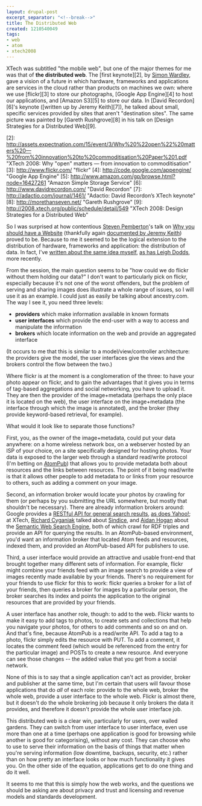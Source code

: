 ```yaml
---
layout: drupal-post
excerpt_separator: "<!--break-->"
title: The Distributed Web
created: 1210540049
tags:
- web
- atom
- xtech2008
---
```

XTech was subtitled "the mobile web", but one of the major themes for me was that of **the distributed web**. The [first keynote][2], by [Simon Wardley][1], gave a vision of a future in which hardware, frameworks and applications are services in the cloud rather than products on machines we own: where we use [flickr][3] to store our photographs, [Google App Engine][4] to host our applications, and [Amazon S3][5] to store our data. In [David Recordon][6]'s keynote ([written up by Jeremy Keith][7]), he talked about small, specific services provided by sites that aren't "destination sites". The same picture was painted by [Gareth Rushgrove][8] in his talk on [Design Strategies for a Distributed Web][9].

[1]: http://www.gardeviance.org/about-me "Simon Wardley"
[2]: http://assets.expectnation.com/15/event/3/Why%20%22open%22%20matters%20—%20from%20innovation%20to%20commoditisation%20Paper%201.pdf "XTech 2008: Why "open" matters — from innovation to commoditisation"
[3]: http://www.flickr.com/ "flickr"
[4]: http://code.google.com/appengine/ "Google App Engine"
[5]: http://www.amazon.com/gp/browse.html?node=16427261 "Amazon Simple Storage Service"
[6]: http://www.davidrecordon.com/ "David Recordon"
[7]: http://adactio.com/journal/1461/ "Adactio: David Recordon’s XTech keynote"
[8]: http://morethanseven.net/ "Gareth Rushgrove"
[9]: http://2008.xtech.org/public/schedule/detail/549 "XTech 2008: Design Strategies for a Distributed Web"

<!--break-->

So I was surprised at how contentious [Steven Pemberton][10]'s talk on [Why you should have a Website][11] (thankfully again [documented by Jeremy Keith][12]) proved to be. Because to me it seemed to be the logical extension to the distribution of hardware, frameworks and application: the distribution of data. In fact, I've [written about the same idea myself][13], [as has Leigh Dodds][14], more recently.

[10]: http://www.cwi.nl/~steven/ "Steven Pemberton"
[11]: http://2008.xtech.org/public/schedule/detail/545 "XTech 2008: Why you should have a Website"
[12]: http://adactio.com/journal/1468/ "Adactio: Why you should have a Website"
[13]: http://www.jenitennison.com/blog/node/60 "Jeni's Musings: A sketch: personal APP servers and feed-based web apps"
[14]: http://www.ldodds.com/blog/archives/000330.html "Lost Boy: Google AppEngine for Personal Web Presence?"

From the session, the main question seems to be "how could we do flickr without them holding our data?" I don't want to particularly pick on flickr, especially because it's not one of the worst offenders, but the problem of serving and sharing images does illustrate a whole range of issues, so I will use it as an example. I could just as easily be talking about ancestry.com. The way I see it, you need three levels:

  * **providers** which make information available in known formats
  * **user interfaces** which provide the end-user with a way to access and manipulate the information
  * **brokers** which locate information on the web and provide an aggregated interface

(It occurs to me that this is similar to a model/view/controller architecture: the providers give the model, the user interfaces give the views and the brokers control the flow between the two.)

Where flickr is at the moment is a conglomeration of the three: to have your photo appear on flickr, and to gain the advantages that it gives you in terms of tag-based aggregations and social networking, you have to upload it. They are then the provider of the image+metadata (perhaps the only place it is located on the web), the user interface on the image+metadata (the interface through which the image is annotated), and the broker (they provide keyword-based retrieval, for example).

What would it look like to separate those functions?

First, you, as the owner of the image+metadata, could put your data anywhere: on a home wireless network box, on a webserver hosted by an ISP of your choice, on a site specifically designed for hosting photos. Your data is exposed to the larger web through a standard read/write protocol (I'm betting on [AtomPub][21]) that allows you to provide metadata both about resources and the links between resources. The point of it being read/write is that it allows other people to add metadata to or links from your resource to others, such as adding a comment on your image.

[21]: http://tools.ietf.org/html/rfc5023 "RFC 5023: The Atom Publishing Protocol"

Second, an information broker would locate your photos by crawling for them (or perhaps by you submitting the URL somewhere, but mostly that shouldn't be necessary). There are already information brokers around: Google provides a [RESTful API for general search results][19], [as does Yahoo!][20]; at XTech, [Richard Cyganiak][15] talked about [Sindice][16], and [Aidan Hogan][17] about the [Semantic Web Search Engine][18], both of which crawl for RDF triples and provide an API for querying the results. In an AtomPub-based environment, you'd want an information broker that located Atom feeds and resources, indexed them, and provided an AtomPub-based API for publishers to use.

[15]: http://dowhatimean.net/ "Richard Cyganiak"
[16]: http://sindice.com/ "Sindice"
[17]: http://sw.deri.org/~aidanh/ "Aidan Hogan"
[18]: http://www.swse.org/ "Semantic Web Search Engine"
[19]: http://code.google.com/apis/ajaxsearch/documentation/#fonje "Google AJAX Search API"
[20]: http://developer.yahoo.com/search/ "Yahoo Search Web Services"

Third, a user interface would provide an attractive and usable front-end that brought together many different sets of information. For example, flickr might combine your friends feed with an image search to provide a view of images recently made available by your friends. There's no requirement for your friends to use flickr for this to work: flickr queries a broker for a list of your friends, then queries a broker for images by a particular person, the broker searches its index and points the application to the original resources that are provided by your friends.

A user interface has another role, though: to add to the web. Flickr wants to make it easy to add tags to photos, to create sets and collections that help you navigate your photos, for others to add comments and so on and on. And that's fine, because AtomPub is a read/write API. To add a tag to a photo, flickr simply edits the resource with PUT. To add a comment, it locates the comment feed (which would be referenced from the entry for the particular image) and POSTs to create a new resource. And everyone can see those changes -- the added value that you get from a social network.

None of this is to say that a single application can't act as provider, broker and publisher at the same time, but I'm certain that users will favour those applications that do *all* of each role: provide to the whole web, broker the whole web, provide a user interface to the whole web. Flickr is almost there, but it doesn't do the whole brokering job because it only brokers the data it provides, and therefore it doesn't provide the whole user interface job.

This distributed web is a clear win, particularly for users, over walled gardens. They can switch from user interface to user interface, even use more than one at a time (perhaps one application is good for browsing while another is good for categorising), without any cost. They can choose who to use to serve their information on the basis of things that matter when you're serving information (low downtime, backups, security, etc.) rather than on how pretty an interface looks or how much functionality it gives you. On the other side of the equation, applications get to do one thing and do it well.

It seems to me that this is simply how the web works, and the questions we should be asking are about privacy and trust and licensing and revenue models and standards development.

